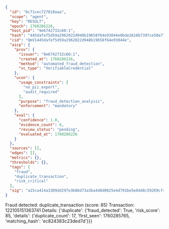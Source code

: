 ```json
{
  "id": "0c71cec727010aaa",
  "scope": "agent",
  "key": "RESULT",
  "epoch": 1760286226,
  "host_pid": "9e6742732c60:1",
  "hash": "445dafef5d59a2962022d948b19658f64e93044e0bde2618b7397ce58e772f61",
  "cid": "QmV1445dafef5d59a2962022d948b19658f64e93044e",
  "aicp": {
    "prov": {
      "issuer": "9e6742732c60:1",
      "created_at": 1760286226,
      "method": "automated_fraud_detection",
      "vc_type": "VerifiableCredential"
    },
    "ucon": {
      "usage_constraints": [
        "no_pii_export",
        "audit_required"
      ],
      "purpose": "fraud_detection_analysis",
      "enforcement": "mandatory"
    },
    "eval": {
      "confidence": 1.0,
      "evidence_count": 0,
      "review_status": "pending",
      "evaluated_at": 1760286226
    }
  },
  "sources": [],
  "edges": [],
  "metrics": {},
  "thresholds": {},
  "tags": [
    "fraud",
    "duplicate_transaction",
    "risk_critical"
  ],
  "sig": "a15ca414a3309dd29fe3b86d73a3ba4d8d0625e4d791be5e84d8c59269cf4beb"
}
```

Fraud detected: duplicate_transaction (score: 85)
Transaction: 122105151363741
Details: {'duplicate': {'fraud_detected': True, 'risk_score': 85, 'details': {'duplicate_count': 17, 'first_seen': 1760285765, 'matching_hash': 'ec824383c23ded7d'}}}